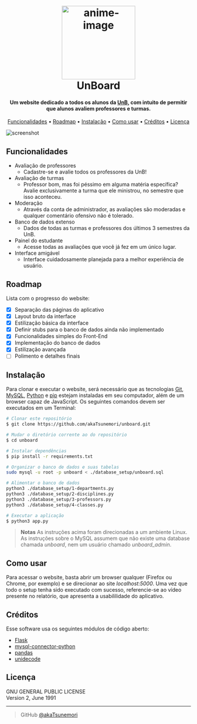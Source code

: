 
<h1 align="center">
  <br>
  <a href="https://github.com/akaTsunemori/unboard"><img src="https://i.imgur.com/uHPOF99.png" alt="anime-image" width="200"></a>
  <br>
  UnBoard
  <br>
</h1>

<h4 align="center">Um website dedicado a todos os alunos da <a href="https://unb.br/" target="_blank">UnB</a>, com intuito de permitir que alunos avaliem professores e turmas.</h4>

<p align="center">
  <a href="#funcionalidades">Funcionalidades</a> •
  <a href="#instalação">Roadmap</a> •
  <a href="#instalação">Instalação</a> •
  <a href="#como-usar">Como usar</a> •
  <a href="#créditos">Créditos</a> •
  <a href="#licença">Licença</a>
</p>

![screenshot](https://i.imgur.com/nc4El9x.png)

## Funcionalidades

* Avaliação de professores
  - Cadastre-se e avalie todos os professores da UnB!
* Avaliação de turmas
  - Professor bom, mas foi péssimo em alguma matéria específica? Avalie exclusivamente a turma que ele ministrou, no semestre que isso aconteceu.
* Moderação
  - Através da conta de administrador, as avaliações são moderadas e qualquer comentário ofensivo não é tolerado.
* Banco de dados extenso
  - Dados de todas as turmas e professores dos últimos 3 semestres da UnB.
* Painel do estudante
  - Acesse todas as avaliações que você já fez em um único lugar.
* Interface amigável
  - Interface cuidadosamente planejada para a melhor experiência de usuário.

## Roadmap

Lista com o progresso do website:

- [x] Separação das páginas do aplicativo
- [x] Layout bruto da interface
- [x] Estilização básica da interface
- [x] Definir stubs para o banco de dados ainda não implementado
- [x] Funcionalidades simples do Front-End
- [x] Implementação do banco de dados
- [x] Estilização avançada
- [ ] Polimento e detalhes finais

## Instalação

Para clonar e executar o website, será necessário que as tecnologias [Git](https://git-scm.com), [MySQL](https://www.mysql.com/), [Python](https://www.python.org/) e [pip](https://pip.pypa.io/en/stable/index.html) estejam instaladas em seu computador, além de um browser capaz de JavaScript. Os seguintes comandos devem ser executados em um Terminal:

```bash
# Clonar este repositório
$ git clone https://github.com/akaTsunemori/unboard.git

# Mudar o diretório corrente ao do repositório
$ cd unboard

# Instalar dependências
$ pip install -r requirements.txt

# Organizar o banco de dados e suas tabelas
sudo mysql -u root -p unboard < ./database_setup/unboard.sql

# Alimentar o banco de dados
python3 ./database_setup/1-departments.py
python3 ./database_setup/2-disciplines.py
python3 ./database_setup/3-professors.py
python3 ./database_setup/4-classes.py

# Executar a aplicação
$ python3 app.py
```

> **Notas**
> As instruções acima foram direcionadas a um ambiente Linux.
> As instruções sobre o MySQL assumem que não existe uma database chamada *unboard*, nem um usuário chamado *unboard_admin*.

## Como usar

Para acessar o website, basta abrir um browser qualquer (Firefox ou Chrome, por exemplo) e se direcionar ao site *localhost:5000*. Uma vez que todo o setup tenha sido executado com sucesso, referencie-se ao vídeo presente no relatório, que apresenta a usabililidade do aplicativo.

## Créditos

Esse software usa os seguintes módulos de código aberto:

- [Flask](https://flask.palletsprojects.com/en/2.3.x/)
- [mysql-connector-python](https://dev.mysql.com/doc/connector-python/en/)
- [pandas](https://pandas.pydata.org/)
- [unidecode](https://pypi.org/project/Unidecode/)

## Licença

GNU GENERAL PUBLIC LICENSE<br>
Version 2, June 1991

---

> GitHub [@akaTsunemori](https://github.com/akaTsunemori)

